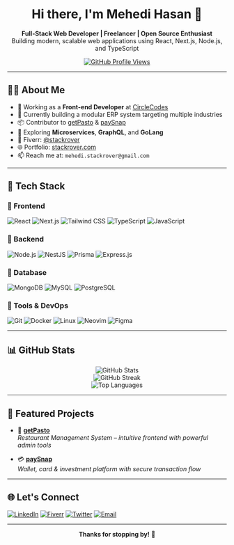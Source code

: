 <h1 align="center">Hi there, I'm Mehedi Hasan 👋</h1>

<p align="center">
  <b>Full-Stack Web Developer | Freelancer | Open Source Enthusiast</b><br/>
  Building modern, scalable web applications using React, Next.js, Node.js, and TypeScript
</p>

<p align="center">
  <a href="https://github.com/mehedihasan_hr">
    <img src="https://komarev.com/ghpvc/?username=mehedihasan_hr&style=flat-square&color=blue" alt="GitHub Profile Views" />
  </a>
</p>

---

## 🧑‍💻 About Me

- 🔭 Working as a **Front-end Developer** at [CircleCodes](https://circlecodes.com)
- 🧠 Currently building a modular ERP system targeting multiple industries
- 📦 Contributor to [getPasto](https://codecanyon.net/item/getpasto-restaurant-management-system/48961483) & [paySnap](https://codecanyon.net/item/paysnap-wallet-system-with-card-investment/50173536)
- 🌱 Exploring **Microservices**, **GraphQL**, and **GoLang**
- 💼 Fiverr: [@stackrover](https://www.fiverr.com/stackrover)
- 🌐 Portfolio: [stackrover.com](https://stackrover.com)
- 📫 Reach me at: `mehedi.stackrover@gmail.com`

---

## 🚀 Tech Stack

### 🔹 Frontend

![React](https://img.shields.io/badge/REACT-20232A?style=for-the-badge&logo=react&logoColor=61DAFB)
![Next.js](https://img.shields.io/badge/NEXT.JS-000000?style=for-the-badge&logo=next.js)
![Tailwind CSS](https://img.shields.io/badge/TAILWIND-38B2AC?style=for-the-badge&logo=tailwind-css&logoColor=white)
![TypeScript](https://img.shields.io/badge/TYPESCRIPT-3178C6?style=for-the-badge&logo=typescript&logoColor=white)
![JavaScript](https://img.shields.io/badge/JAVASCRIPT-F7DF1E?style=for-the-badge&logo=javascript&logoColor=black)

### 🔹 Backend

![Node.js](https://img.shields.io/badge/NODE.JS-339933?style=for-the-badge&logo=node.js&logoColor=white)
![NestJS](https://img.shields.io/badge/NESTJS-E0234E?style=for-the-badge&logo=nestjs&logoColor=white)
![Prisma](https://img.shields.io/badge/PRISMA-2D3748?style=for-the-badge&logo=prisma)
![Express.js](https://img.shields.io/badge/EXPRESS-000000?style=for-the-badge&logo=express&logoColor=white)

### 🔹 Database

![MongoDB](https://img.shields.io/badge/MONGODB-47A248?style=for-the-badge&logo=mongodb&logoColor=white)
![MySQL](https://img.shields.io/badge/MYSQL-00758F?style=for-the-badge&logo=mysql&logoColor=white)
![PostgreSQL](https://img.shields.io/badge/POSTGRESQL-4169E1?style=for-the-badge&logo=postgresql&logoColor=white)

### 🔹 Tools & DevOps

![Git](https://img.shields.io/badge/GIT-F05032?style=for-the-badge&logo=git&logoColor=white)
![Docker](https://img.shields.io/badge/DOCKER-2496ED?style=for-the-badge&logo=docker&logoColor=white)
![Linux](https://img.shields.io/badge/LINUX-FCC624?style=for-the-badge&logo=linux&logoColor=black)
![Neovim](https://img.shields.io/badge/NEOVIM-57A143?style=for-the-badge&logo=neovim&logoColor=white)
![Figma](https://img.shields.io/badge/FIGMA-F24E1E?style=for-the-badge&logo=figma&logoColor=white)

---

## 📊 GitHub Stats

<p align="center">
  <img src="https://github-readme-stats.vercel.app/api?username=mehedihasanhr&show_icons=true&theme=radical" alt="GitHub Stats" />
  <br/>
  <img src="https://github-readme-streak-stats.herokuapp.com?user=mehedihasanhr&theme=radical" alt="GitHub Streak" />
  <br/>
  <img src="https://github-readme-stats.vercel.app/api/top-langs/?username=mehedihasanhr&layout=compact&theme=radical" alt="Top Languages" />
</p>

---

## 📌 Featured Projects

- 🧾 **[getPasto](https://codecanyon.net/item/getpasto-restaurant-management-system/48961483)**  
  *Restaurant Management System – intuitive frontend with powerful admin tools*

- 💳 **[paySnap](https://codecanyon.net/item/paysnap-wallet-system-with-card-investment/50173536)**  
  *Wallet, card & investment platform with secure transaction flow*

---

## 🌐 Let's Connect

[![LinkedIn](https://img.shields.io/badge/LINKEDIN-0A66C2?style=for-the-badge&logo=linkedin&logoColor=white)](https://linkedin.com/in/stackrover)
[![Fiverr](https://img.shields.io/badge/FIVERR-1DBF73?style=for-the-badge&logo=fiverr)](https://www.fiverr.com/stackrover)
[![Twitter](https://img.shields.io/badge/TWITTER-1DA1F2?style=for-the-badge&logo=twitter&logoColor=white)](https://twitter.com/stackrover)
[![Email](https://img.shields.io/badge/EMAIL-D14836?style=for-the-badge&logo=gmail&logoColor=white)](mailto:mehedi.stackrover@gmail.com)

---

<p align="center"><b>Thanks for stopping by!</b> 🙏</p>
